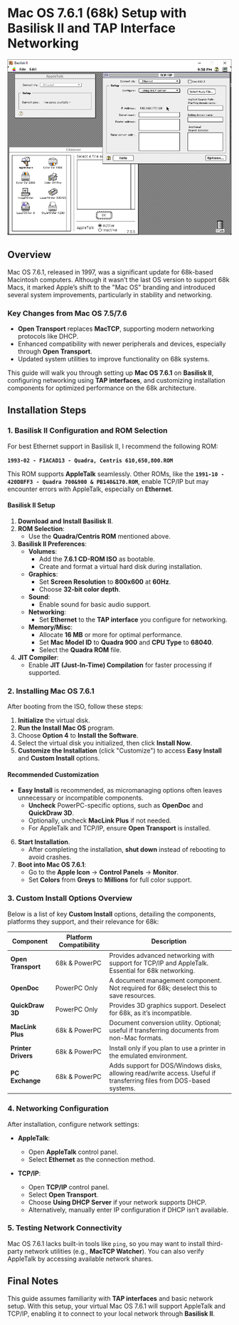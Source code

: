# Mac OS 7.6.1 (68k) Setup with Basilisk II and TAP Interface Networking


![Mac OS 7.6.1 Setup](images/Mac_OS_7.6.1_68k.PNG)


## Overview

Mac OS 7.6.1, released in 1997, was a significant update for 68k-based Macintosh computers. Although it wasn’t the last OS version to support 68k Macs, it marked Apple’s shift to the "Mac OS" branding and introduced several system improvements, particularly in stability and networking.

### Key Changes from Mac OS 7.5/7.6

- **Open Transport** replaces **MacTCP**, supporting modern networking protocols like DHCP.
- Enhanced compatibility with newer peripherals and devices, especially through **Open Transport**.
- Updated system utilities to improve functionality on 68k systems.

This guide will walk you through setting up **Mac OS 7.6.1** on **Basilisk II**, configuring networking using **TAP interfaces**, and customizing installation components for optimized performance on the 68k architecture.

## Installation Steps

### 1. Basilisk II Configuration and ROM Selection

For best Ethernet support in Basilisk II, I recommend the following ROM:

**`1993-02 - F1ACAD13 - Quadra, Centris 610,650,800.ROM`**

This ROM supports **AppleTalk** seamlessly. Other ROMs, like the **`1991-10 - 420DBFF3 - Quadra 700&900 & PB140&170.ROM`**, enable TCP/IP but may encounter errors with AppleTalk, especially on **Ethernet**. 

#### Basilisk II Setup

1. **Download and Install Basilisk II**.
2. **ROM Selection**:
   - Use the **Quadra/Centris ROM** mentioned above.
3. **Basilisk II Preferences**:
   - **Volumes**:
      - Add the **7.6.1 CD-ROM ISO** as bootable.
      - Create and format a virtual hard disk during installation.
   - **Graphics**:
      - Set **Screen Resolution** to **800x600** at **60Hz**.
      - Choose **32-bit color depth**.
   - **Sound**:
      - Enable sound for basic audio support.
   - **Networking**:
      - Set **Ethernet** to the **TAP interface** you configure for networking.
   - **Memory/Misc**:
      - Allocate **16 MB** or more for optimal performance.
      - Set **Mac Model ID** to **Quadra 900** and **CPU Type** to **68040**.
      - Select the **Quadra ROM** file.
4. **JIT Compiler**:
   - Enable **JIT (Just-In-Time) Compilation** for faster processing if supported.

### 2. Installing Mac OS 7.6.1

After booting from the ISO, follow these steps:

1. **Initialize** the virtual disk.
2. **Run the Install Mac OS** program.
3. Choose **Option 4** to **Install the Software**.
4. Select the virtual disk you initialized, then click **Install Now**.
5. **Customize the Installation** (click "Customize") to access **Easy Install** and **Custom Install** options.

#### Recommended Customization

- **Easy Install** is recommended, as micromanaging options often leaves unnecessary or incompatible components.
   - **Uncheck** PowerPC-specific options, such as **OpenDoc** and **QuickDraw 3D**.
   - Optionally, uncheck **MacLink Plus** if not needed.
   - For AppleTalk and TCP/IP, ensure **Open Transport** is installed.

6. **Start Installation**.
   - After completing the installation, **shut down** instead of rebooting to avoid crashes.
7. **Boot into Mac OS 7.6.1**:
   - Go to the **Apple Icon** -> **Control Panels** -> **Monitor**.
   - Set **Colors** from **Greys** to **Millions** for full color support.

### 3. Custom Install Options Overview

Below is a list of key **Custom Install** options, detailing the components, platforms they support, and their relevance for 68k:

| Component           | Platform Compatibility | Description |
|---------------------|------------------------|-------------|
| **Open Transport**  | 68k & PowerPC          | Provides advanced networking with support for TCP/IP and AppleTalk. Essential for 68k networking. |
| **OpenDoc**         | PowerPC Only           | A document management component. Not required for 68k; deselect this to save resources. |
| **QuickDraw 3D**    | PowerPC Only           | Provides 3D graphics support. Deselect for 68k, as it’s incompatible. |
| **MacLink Plus**    | 68k & PowerPC          | Document conversion utility. Optional; useful if transferring documents from non-Mac formats. |
| **Printer Drivers** | 68k & PowerPC          | Install only if you plan to use a printer in the emulated environment. |
| **PC Exchange**     | 68k & PowerPC          | Adds support for DOS/Windows disks, allowing read/write access. Useful if transferring files from DOS-based systems. |

### 4. Networking Configuration

After installation, configure network settings:

- **AppleTalk**:
   - Open **AppleTalk** control panel.
   - Select **Ethernet** as the connection method.
  
- **TCP/IP**:
   - Open **TCP/IP** control panel.
   - Select **Open Transport**.
   - Choose **Using DHCP Server** if your network supports DHCP.
   - Alternatively, manually enter IP configuration if DHCP isn’t available.

### 5. Testing Network Connectivity

Mac OS 7.6.1 lacks built-in tools like `ping`, so you may want to install third-party network utilities (e.g., **MacTCP Watcher**). You can also verify AppleTalk by accessing available network shares.

## Final Notes

This guide assumes familiarity with **TAP interfaces** and basic network setup. With this setup, your virtual Mac OS 7.6.1 will support AppleTalk and TCP/IP, enabling it to connect to your local network through **Basilisk II**.